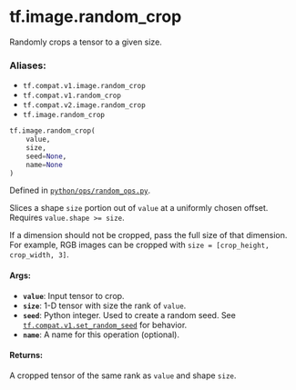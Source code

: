 <div itemscope itemtype="http://developers.google.com/ReferenceObject">
<meta itemprop="name" content="tf.image.random_crop" />
<meta itemprop="path" content="Stable" />
</div>

# tf.image.random_crop

Randomly crops a tensor to a given size.

### Aliases:

* `tf.compat.v1.image.random_crop`
* `tf.compat.v1.random_crop`
* `tf.compat.v2.image.random_crop`
* `tf.image.random_crop`

``` python
tf.image.random_crop(
    value,
    size,
    seed=None,
    name=None
)
```



Defined in [`python/ops/random_ops.py`](/code/stable/tensorflow/python/ops/random_ops.py).

<!-- Placeholder for "Used in" -->

Slices a shape `size` portion out of `value` at a uniformly chosen offset.
Requires `value.shape >= size`.

If a dimension should not be cropped, pass the full size of that dimension.
For example, RGB images can be cropped with
`size = [crop_height, crop_width, 3]`.

#### Args:


* <b>`value`</b>: Input tensor to crop.
* <b>`size`</b>: 1-D tensor with size the rank of `value`.
* <b>`seed`</b>: Python integer. Used to create a random seed. See
  <a href="../../tf/compat/v1/set_random_seed.md"><code>tf.compat.v1.set_random_seed</code></a>
  for behavior.
* <b>`name`</b>: A name for this operation (optional).


#### Returns:

A cropped tensor of the same rank as `value` and shape `size`.
